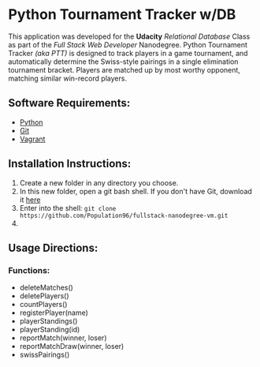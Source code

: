 # Python Tournament Tracker w/DB

This application was developed for the **Udacity** _Relational Database_ Class 
as part of the _Full Stack Web Developer_ Nanodegree.  Python Tournament Tracker
 _(aka PTT)_ is designed to track players in a game tournament, and 
 automatically determine the Swiss-style pairings in a single elimination 
 tournament bracket.  Players are matched up by most worthy opponent, matching
 similar win-record players.

## Software Requirements:

- [Python](https://www.python.org/)
- [Git](https://git-scm.com/) 
- [Vagrant](https://www.vagrantup.com/)
 
## Installation Instructions:

1. Create a new folder in any directory you choose.
2. In this new folder, open a git bash shell.  If you don't have Git, download 
it [here](https://git-scm.com/) 
3. Enter into the shell: `git clone https://github.com/Population96/fullstack-nanodegree-vm.git`
4. 

## Usage Directions:



### Functions:

- deleteMatches()
- deletePlayers()
- countPlayers()
- registerPlayer(name)
- playerStandings()
- playerStanding(id)
- reportMatch(winner, loser)
- reportMatchDraw(winner, loser)
- swissPairings()
